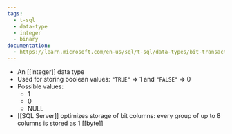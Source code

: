 ```yaml
---
tags:
  - t-sql
  - data-type
  - integer
  - binary
documentation:
  - https://learn.microsoft.com/en-us/sql/t-sql/data-types/bit-transact-sql
---
```

- An [[integer]] data type
- Used for storing boolean values: `"TRUE"` => 1 and `"FALSE"` => 0
- Possible values:
	- 1
	- 0
	- NULL
- [[SQL Server]] optimizes storage of bit columns: every group of up to 8 columns is stored as 1 [[byte]]